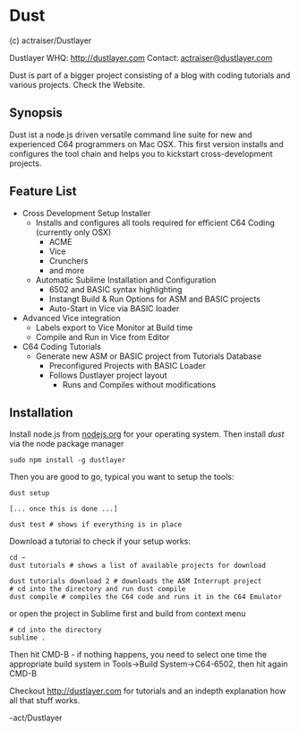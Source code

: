 # Dust #

(c) actraiser/Dustlayer

Dustlayer WHQ: http://dustlayer.com
Contact: actraiser@dustlayer.com

Dust is part of a bigger project consisting of a blog with coding tutorials and various projects. Check the Website.

## Synopsis ##

Dust ist a node.js driven versatile command line suite for new and experienced C64 programmers on Mac OSX. 
This first version installs and configures the tool chain and helps you to kickstart cross-development projects. 

## Feature List ##

- Cross Development Setup Installer
	- Installs and configures all tools required for efficient C64 Coding (currently only OSX)
		- ACME
		- Vice
		- Crunchers
		- and more
	- Automatic Sublime Installation and Configuration
		- 6502 and BASIC syntax highlighting
		- Instangt Build & Run Options for ASM and BASIC projects
		- Auto-Start in Vice via BASIC loader
- Advanced Vice integration
	- Labels export to Vice Monitor at Build time
	- Compile and Run in Vice from Editor
- C64 Coding Tutorials
	- Generate new ASM or BASIC project from Tutorials Database
		- Preconfigured Projects with BASIC Loader
		- Follows Dustlayer project layout
			- Runs and Compiles without modifications

## Installation ##

Install node.js from [nodejs.org](http://nodejs.org/download/) for your operating system. Then install *dust* via the node package manager

	sudo npm install -g dustlayer

Then you are good to go, typical you want to setup the tools:

	dust setup

	[... once this is done ...]

	dust test # shows if everything is in place


 Download a tutorial to check if your setup works: 

 	cd ~
	dust tutorials # shows a list of available projects for download

	dust tutorials download 2 # downloads the ASM Interrupt project
	# cd into the directory and run dust compile	
	dust compile # compiles the C64 code and runs it in the C64 Emulator

or open the project in Sublime first and build from context menu 

 	# cd into the directory 
 	sublime .

Then hit CMD-B - if nothing happens, you need to select one time the appropriate build system in Tools->Build System->C64-6502, then hit again CMD-B

Checkout http://dustlayer.com for tutorials and an indepth explanation how all that stuff works.

-act/Dustlayer
